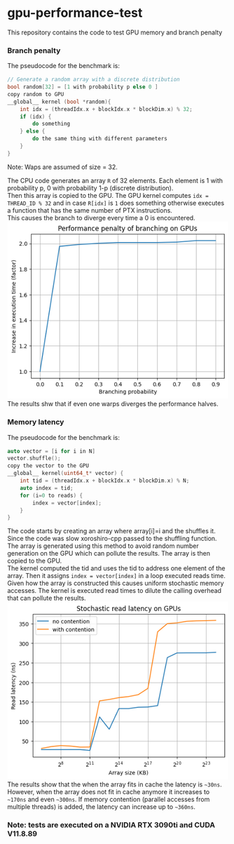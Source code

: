 # gpu-performance-test
This repository contains the code to test GPU memory and branch penalty

### Branch penalty

The pseudocode for the benchmark is:
```cpp
// Generate a random array with a discrete distribution
bool random[32] = [1 with probability p else 0 ]
copy random to GPU
__global__ kernel (bool *random){
    int idx = (threadIdx.x + blockIdx.x * blockDim.x) % 32;
    if (idx) {
        do something
    } else {
        do the same thing with different parameters
    }
}
```
Note: Waps are assumed of size = 32.  

The CPU code generates an array `R` of 32 elements. Each element is 1 with probability p, 0 with probability 1-p (discrete distribution).  
Then this array is copied to the GPU. The GPU kernel computes  `idx = THREAD_ID % 32` and in case `R[idx]` is `1` does something otherwise executes a function that has the same number of PTX instructions.  
This causes the branch to diverge every time a 0 is encountered. 
![](images/branch_penalty.png)  
The results shw that if even one warps diverges the performance halves.

### Memory latency
The pseudocode for the benchmark is:
```cpp
auto vector = [i for i in N]
vector.shuffle();
copy the vector to the GPU
__global__ kernel(uint64_t* vector) {
    int tid = (threadIdx.x + blockIdx.x * blockDim.x) % N;
    auto index = tid;
    for (i=0 to reads) {
        index = vector[index];
    }
}
```
The code starts by creating an array where array[i]=i and the shuffles it. Since the code was slow xoroshiro-cpp passed to the shuffling function. The array is generated using this method to avoid random number generation on the GPU which can pollute the results.
The array is then copied to the GPU.  
The kernel computed the tid and uses the tid to address one element of the array. Then it assigns `index = vector[index]` in a loop executed reads time.
Given how the array is constructed this causes uniform stochastic memory accesses. The kernel is executed read times to dilute the calling overhead that can pollute the results.
![](images/read_latency.png)  
The results show that the when the array fits in cache the latency is `~30ns`. However, when the array does not fit in cache anymore it increases to `~170ns` and even `~300ns`. If memory contention (parallel accesses from multiple threads) is added, the latency can increase up to `~360ns`.


### Note: tests are executed on a NVIDIA RTX 3090ti and CUDA V11.8.89